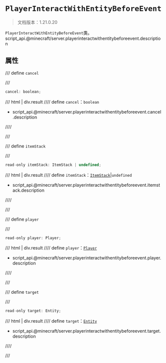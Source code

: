 # `PlayerInteractWithEntityBeforeEvent`

> 文档版本：1.21.0.20

`PlayerInteractWithEntityBeforeEvent`类。script_api.@minecraft/server.playerinteractwithentitybeforeevent.description

## 属性

/// define
`cancel`


///

```js
cancel: boolean;
```

/// html | div.result
//// define
`cancel`：`boolean`

- script_api.@minecraft/server.playerinteractwithentitybeforeevent.cancel.description


////

///


/// define
`itemStack`


///

```js
read-only itemStack: ItemStack | undefined;
```

/// html | div.result
//// define
`itemStack`：[`ItemStack`](./itemstack.md)|`undefined`

- script_api.@minecraft/server.playerinteractwithentitybeforeevent.itemstack.description


////

///


/// define
`player`


///

```js
read-only player: Player;
```

/// html | div.result
//// define
`player`：[`Player`](./player.md)

- script_api.@minecraft/server.playerinteractwithentitybeforeevent.player.description


////

///


/// define
`target`


///

```js
read-only target: Entity;
```

/// html | div.result
//// define
`target`：[`Entity`](./entity.md)

- script_api.@minecraft/server.playerinteractwithentitybeforeevent.target.description


////

///


